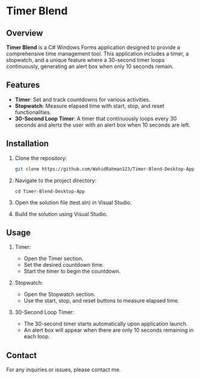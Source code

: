 # Timer Blend

## Overview

**Timer Blend** is a C# Windows Forms application designed to provide a comprehensive time management tool. This application includes a timer, a stopwatch, and a unique feature where a 30-second timer loops continuously, generating an alert box when only 10 seconds remain.

## Features

- **Timer**: Set and track countdowns for various activities.
- **Stopwatch**: Measure elapsed time with start, stop, and reset functionalities.
- **30-Second Loop Timer**: A timer that continuously loops every 30 seconds and alerts the user with an alert box when 10 seconds are left.

## Installation

1. Clone the repository:
   ```bash
   git clone https://github.com/WahidRahman123/Timer-Blend-Desktop-App.git
   ```

2. Navigate to the project directory:
   ```
   cd Timer-Blend-Desktop-App
   ```

3. Open the solution file (test.sln) in Visual Studio.
4. Build the solution using Visual Studio.

## Usage

1. Timer:
   - Open the Timer section.
   - Set the desired countdown time.
   - Start the timer to begin the countdown.
     
2. Stopwatch:
   - Open the Stopwatch section.
   - Use the start, stop, and reset buttons to measure elapsed time.
     
3. 30-Second Loop Timer:
   - The 30-second timer starts automatically upon application launch.
   - An alert box will appear when there are only 10 seconds remaining in each loop.

## Contact

For any inquiries or issues, please contact me.
